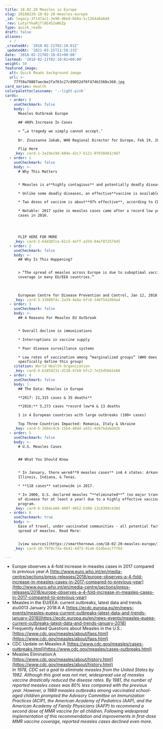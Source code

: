 ```yaml
---
title: 18.02.20 Measles in Europe
slug: 20180220-18-02-20-measles-europe
_id: legacy-3f147ac1-3e90-48e9-b68a-5c1264a0a6d4
_rev: LotyrYkaRjTl0E452wNGZp
type: quick_reads
draft: false
aliases:
  - /
_createdAt: '2018-02-21T02:10:01Z'
_updatedAt: '2021-03-25T21:50:23Z'
date: '2018-02-21T02:10:01+00:00'
lastmod: '2018-02-21T02:10:01+00:00'
weight: 50
featured_image:
  alt: Quick Reads background image
  url: >-
    77f59a70887aecbe2faf63c27c89052df8f474b3360x360.jpg
card_series: Health
colorpaletteclassname: '--light-pink'
cards:
  - order: 0
    useCheckmark: false
    body: |-
      Measles Outbreak Europe

      ## 400% Increase In Cases

      > “…a tragedy we simply cannot accept.’  
        
      Dr. Zsuzsanna Jakab, WHO Regional Director for Europe, Feb 19, 2018

      Flip Here
    _key: card-1-3a19e19d-604e-42c7-b121-0f938401c9d7
  - order: 1
    useCheckmark: false
    body: >-
      # Why This Matters


      * Measles is a**highly contagious** and potentially deadly disease.

      * Unlike some deadly diseases, an effective**vaccine is available**.

      * Two doses of vaccine is about**97% effective**, according to CDC.

      * Notable: 2017 spike in measles cases came after a record low year of
      cases in 2016.




      FLIP HERE FOR MORE
    _key: card-2-64d387ce-61c5-4eff-a33d-04ef072574d5
  - order: 2
    useCheckmark: false
    body: >-
      ## Why Is This Happening?


      > “The spread of measles across Europe is due to suboptimal vaccination
      coverage in many EU/EEA countries.”  
        
        
        
      European Centre for Disease Prevention and Control, Jan 12, 2018
    _key: card-3-33980f4c-2a39-4ebe-bfc6-348f542d94a4
  - order: 3
    useCheckmark: false
    body: >-
      ## 4 Reasons For Measles EU Outbreak


      * Overall decline in immunizations

      * Interruptions in vaccine supply

      * Poor disease surveillance systems

      * Low rates of vaccination among “marginalized groups” (WHO does not
      specfically define this group)
    citation: World Health Organization
    _key: card-4-b185d231-d138-47e0-bfc2-7e35d5661e88
  - order: 4
    useCheckmark: false
    body: |-
      ## The Data: Measles in Europe

      **2017: 21,315 cases & 35 deaths**

      **2016:** 5,273 cases *record low*A & 13 deaths

      1 in 4 European countries with large outbreaks (100+ cases)

      Top Three Countries Impacted: Romania, Italy & Ukraine
    _key: card-5-268ec4c0-15b4-48dd-a431-4d47bdabd42b
  - order: 5
    useCheckmark: false
    body: >-
      # U.S. Measles Cases


      ## What You Should Know


      * In January, there wereA**9 measles cases** inA 4 states: Arkansas,
      Illinois, Indiana, & Texas.

      * **118 cases** nationwide in 2017.

      * In 2000, U.S. declared measles “**eliminated**” (no major transmissions
      of disease for at least a year) due to a highly effective vaccination
      program.
    _key: card-6-5364ca0d-400f-4052-b308-13c0309c438d
  - order: 6
    useCheckmark: true
    body: >-
      Ease of travel, under vaccinated communities - all potential factors in
      spread of measles. Read More:


      [view sources](https://smarthernews.com/18-02-20-measles-europe/)
    _key: card-10-7979cfda-6b41-4d73-91a6-b1dbeac7776d

---
```

* Europe observes a 4-fold increase in measles cases in 2017 compared to previous year:A [http://www.euro.who.int/en/media-centre/sections/press-releases/2018/europe-observes-a-4-fold-increase-in-measles-cases-in-2017-compared-to-previous-year](http://www.euro.who.int/en/media-centre/sections/press-releases/2018/europe-observes-a-4-fold-increase-in-measles-cases-in-2017-compared-to-previous-year)
* Measles in the EU/EEA: current outbreaks, latest data and trends a\u0013 January 2018:A A [https://ecdc.europa.eu/en/news-events/measles-eueea-current-outbreaks-latest-data-and-trends-january-2018](https://ecdc.europa.eu/en/news-events/measles-eueea-current-outbreaks-latest-data-and-trends-january-2018)
* Frequently Asked Questions about Measles in the U.S.: [https://www.cdc.gov/measles/about/faqs.html](https://www.cdc.gov/measles/about/faqs.html)
* CDC Update on Measles:A [https://www.cdc.gov/measles/cases-outbreaks.html](https://www.cdc.gov/measles/cases-outbreaks.html)
* Measles Elimination:A [https://www.cdc.gov/measles/about/history.html](https://www.cdc.gov/measles/about/history.html)  
_In 1978, CDC set a goal to eliminate measles from the United States by 1982. Although this goal was not met, widespread use of measles vaccine drastically reduced the disease rates. By 1981, the number of reported measles cases was 80% less compared with the previous year. However, a 1989 measles outbreaks among vaccinated school-aged children prompted the Advisory Committee on Immunization Practices (ACIP), the American Academy of Pediatrics (AAP), and the American Academy of Family Physicians (AAFP) to recommend a second dose of MMR vaccine for all children. Following widespread implementation of this recommendation and improvements in first-dose MMR vaccine coverage, reported measles cases declined even more._